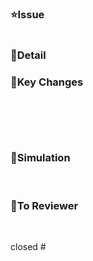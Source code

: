 <!--
<PR>
[이슈 타입][이슈 번호] 이슈 제목
ex) [Feat]#1 메인뷰 구현
-->

### ⭐️Issue

#
 
### 🌟Detail
<!--
작업 내용 써주시면 됩니다
-->


### 🌟Key Changes
<!--
중요 코드나 논의하고 싶은 부분 써주시면 됩니다
-->

<br/>

```swift

```

<br/>


### 🌟Simulation


<br/>


### 🌟To Reviewer


<br/>

closed #
